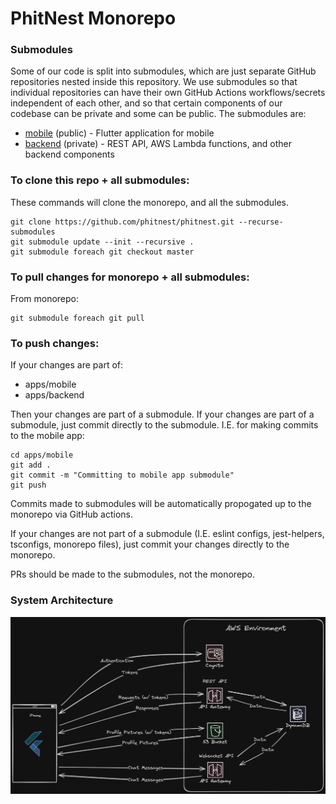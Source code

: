 # PhitNest Monorepo

### Submodules

Some of our code is split into submodules, which are just separate GitHub repositories nested inside this repository. We use submodules so that individual repositories can have their own GitHub Actions workflows/secrets independent of each other, and so that certain components of our codebase can be private and some can be public. The submodules are:

- [mobile](https://github.com/PhitNest/mobile) (public) - Flutter application for mobile
- [backend](https://github.com/PhitNest/backend) (private) - REST API, AWS Lambda functions, and other backend components

### To clone this repo + all submodules:

These commands will clone the monorepo, and all the submodules.

```
git clone https://github.com/phitnest/phitnest.git --recurse-submodules
git submodule update --init --recursive .
git submodule foreach git checkout master
```

### To pull changes for monorepo + all submodules:

From monorepo:

```
git submodule foreach git pull
```

### To push changes:

If your changes are part of:

- apps/mobile
- apps/backend

Then your changes are part of a submodule. If your changes are part of a submodule, just commit directly to the submodule. I.E. for making commits to the mobile app:

```
cd apps/mobile
git add .
git commit -m "Committing to mobile app submodule"
git push
```

Commits made to submodules will be automatically propogated up to the monorepo via GitHub actions.

If your changes are not part of a submodule (I.E. eslint configs, jest-helpers, tsconfigs, monorepo files), just commit your changes directly to the monorepo.

PRs should be made to the submodules, not the monorepo.

### System Architecture

![System Architecture](docs/architecture.png)
